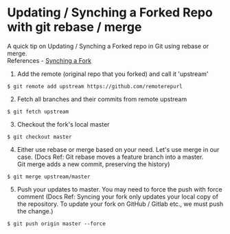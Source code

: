 # Updating / Synching a Forked Repo with git rebase / merge
A quick tip on Updating / Synching a Forked repo in Git using rebase or merge.<br/> 
References - [Synching a Fork](https://docs.github.com/en/free-pro-team@latest/github/collaborating-with-issues-and-pull-requests/syncing-a-fork)

1. Add the remote (original repo that you forked) and call it 'upstream' 
```
$ git remote add upstream https://github.com/remoterepurl
```

2. Fetch all branches and their commits from remote upstream

```
$ git fetch upstream
```

3. Checkout the fork's local master
```
$ git checkout master
```

4. Either use rebase or merge based on your need. Let's use merge in our case. (Docs Ref: Git rebase moves a feature branch into a master. Git merge adds a new commit, preserving the history)
```
$ git merge upstream/master
```

5. Push your updates to master. You may need to force the push with force comment (Docs Ref:
Syncing your fork only updates your local copy of the repository. To update your fork on GitHub / Gitlab etc., we must push the change.)
```
$ git push origin master --force
```